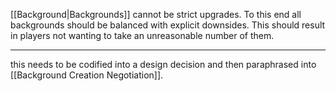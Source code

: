 [[Background|Backgrounds]] cannot be strict upgrades. To this end all backgrounds should be balanced with explicit downsides. This should result in players not wanting to take an unreasonable number of them.

---

this needs to be codified into a design decision and then paraphrased into [[Background Creation Negotiation]].
